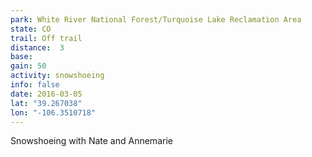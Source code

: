 ```yaml
---
park: White River National Forest/Turquoise Lake Reclamation Area
state: CO
trail: Off trail
distance:  3
base:
gain: 50
activity: snowshoeing
info: false
date: 2016-03-05
lat: "39.267038"
lon: "-106.3510718"
---
```

Snowshoeing with Nate and Annemarie
